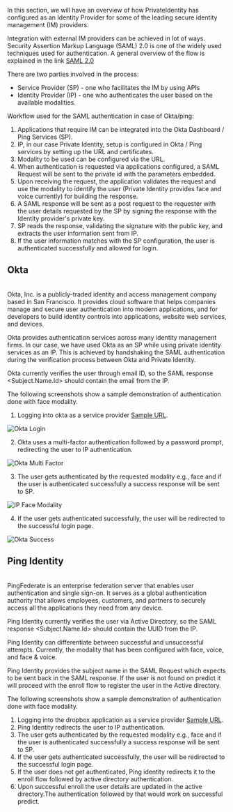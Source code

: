 In this section, we will have an overview of how PrivateIdentity has configured as an Identity Provider for some of the leading secure identity management (IM) providers.

Integration with external IM providers can be achieved in lot of ways. Security Assertion Markup Language (SAML) 2.0 is one of the widely used techniques used for authentication. A general overview of the flow is explained in the link [SAML 2.0](https://github.com/openinfer/PrivateIdentity/wiki/SAML-2.0)

There are two parties involved in the process:

* Service Provider (SP) - one who facilitates the IM by using APIs
* Identity Provider (IP) - one who authenticates the user based on the available modalities.

Workflow used for the SAML authentication in case of Okta/ping:

1. Applications that require IM can be integrated into the Okta Dashboard / Ping Services (SP).
2. IP, in our case Private Identity, setup is configured in Okta / Ping services by setting up the URL and certificates.
3. Modality to be used can be configured via the URL.
4. When authentication is requested via applications configured, a SAML Request will be sent to the private id with the parameters embedded.
5. Upon receiving the request, the application validates the request and use the modality to identify the user (Private Identity provides face and voice currently) for building the response.
6. A SAML response will be sent as a post request to the requester with the user details requested by the SP by signing the response with the Identity provider's private key.
7. SP reads the response, validating the signature with the public key, and extracts the user information sent from IP.
8. If the user information matches with the SP configuration, the user is authenticated successfully and allowed for login.

## Okta
<br/>
Okta, Inc. is a publicly-traded identity and access management company based in San Francisco. It provides cloud software that helps companies manage and secure user authentication into modern applications, and for developers to build identity controls into applications, website web services, and devices.   

Okta provides authentication services across many identity management firms. In our case, we have used Okta as an SP while using private identity services as an IP. This is achieved by handshaking the SAML authentication during the verification process between Okta and Private Identity.

Okta currently verifies the user through email ID, so the SAML response <Subject.Name.Id> should contain the email from the IP.

The following screenshots show a sample demonstration of authentication done with face modality.

1. Logging into okta as a service provider [Sample URL](https://private.okta.com).

![Okta Login](https://github.com/openinfer/PrivateIdentity/blob/master/images/okta_login.png)

2. Okta uses a multi-factor authentication followed by a password prompt, redirecting the user to IP authentication.

![Okta Multi Factor](https://github.com/openinfer/PrivateIdentity/blob/master/images/okta_multi_factor.png)

3. The user gets authenticated by the requested modality e.g., face and if the user is authenticated successfully a success response will be sent to SP.

![IP Face Modality](https://github.com/openinfer/PrivateIdentity/blob/master/images/okta_IP_predict.png)

4. If the user gets authenticated successfully, the user will be redirected to the successful login page.

![Okta Success](https://github.com/openinfer/PrivateIdentity/blob/master/images/okta_success.png)

## Ping Identity
<br/>
PingFederate is an enterprise federation server that enables user authentication and single sign-on. It serves as a global authentication authority that allows employees, customers, and partners to securely access all the applications they need from any device.

Ping Identity currently verifies the user via Active Directory, so the SAML response <Subject.Name.Id> should contain the UUID from the IP.

Ping Identity can differentiate between successful and unsuccessful attempts. Currently, the modality that has been configured with face, voice, and face & voice.

Ping Identity provides the subject name in the SAML Request which expects to be sent back in the SAML response. If the user is not found on predict it will proceed with the enroll flow to register the user in the Active directory.

The following screenshots show a sample demonstration of authentication done with face modality.

1. Logging into the dropbox application as a service provider [Sample URL](https://www.dropbox.com/sso/7879772650).
2. Ping Identity redirects the user to IP authentication.
3. The user gets authenticated by the requested modality e.g., face and if the user is authenticated successfully a success response will be sent to SP.
4. If the user gets authenticated successfully, the user will be redirected to the successful login page.
5. If the user does not get authenticated, Ping identity redirects it to the enroll flow followed by active directory authentication.
6.  Upon successful enroll the user details are updated in the active directory.The authentication followed by that would work on successful predict.